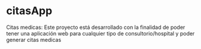 # citasApp
Citas medicas: 
Este proyecto está desarrollado con la finalidad de poder tener una aplicación web para cualquier tipo de consultorio/hospital y poder generar citas medicas
